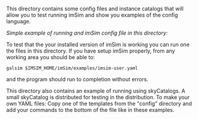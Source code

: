 This directory contains some config files and instance catalogs that will
allow you to test running imSim and show you examples of the config language.

_Simple example of running and imSim config file in this directory:_

To test that the your installed version of imSim is working you can run one the
files in this directory.  If you have setup imSim properly, from any working
area you should be able to:

```
galsim $IMSIM_HOME/imSim/examples/imsim-user.yaml
```

and the program should run to completion without errors.

This directory also contains an example of running using skyCatalogs.  A small
skyCatalog is distributed for testing in the distribution.  To make your own
YAML files:  Copy one of the templates from the "config" directory and add
your commands to the bottom of the file like in these examples.
